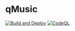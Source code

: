 # qMusic

[![Build and Deploy](https://github.com/qStivi/qMusic/actions/workflows/build-and-deploy.yml/badge.svg)](https://github.com/qStivi/qMusic/actions/workflows/build-and-deploy.yml)
[![CodeQL](https://github.com/qStivi/qMusic/actions/workflows/github-code-scanning/codeql/badge.svg)](https://github.com/qStivi/qMusic/actions/workflows/github-code-scanning/codeql)

